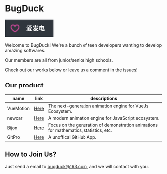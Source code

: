 # BugDuck

[![Funding](../funding.svg)](https://afdian.net/a/newcar)

Welcome to BugDuck! We're a bunch of teen developers wanting to develop amazing softwares.

Our members are all from junior/senior high schools.

Check out our works below or leave us a comment in the issues!

## Our product

| name | link | descriptions |
|  -   | -    |    -         |
| VueMotion | [Here](https://github.com/Bug-Duck/vuemotion) | The next-generation animation engine for VueJs Ecosystem. |
| newcar | [Here](https://github.com/dromara/newcar) | A modern animation engine for JavaScript ecosystem. |
| Bijon | [Here](https://github.com/Bug-Duck/bijon) | Focus on the generation of demonstration animations for mathematics, statistics, etc. |
| GitPro | [Here](https://github.com/Bug-Duck/gitpro) | A unoffical GitHub App. |

## How to Join Us?

Just send a email to bugduck@163.com, and we will contact with you.
